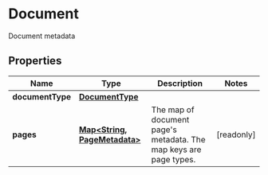 

# Document

Document metadata

## Properties

| Name | Type | Description | Notes |
|------------ | ------------- | ------------- | -------------|
|**documentType** | [**DocumentType**](DocumentType.md) |  |  |
|**pages** | [**Map&lt;String, PageMetadata&gt;**](PageMetadata.md) | The map of document page&#39;s metadata. The map keys are page types. |  [readonly] |



